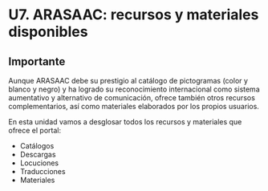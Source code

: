 
# U7. ARASAAC: recursos y materiales disponibles

## Importante

Aunque ARASAAC debe su prestigio al catálogo de pictogramas (color y blanco y negro) y ha logrado su reconocimiento internacional como sistema aumentativo y alternativo de comunicación, ofrece también otros recursos complementarios, así como materiales elaborados por los propios usuarios.&nbsp;

En esta unidad vamos a desglosar todos los recursos y materiales que ofrece el portal:

- Catálogos
- Descargas
- Locuciones
- Traducciones
- Materiales

